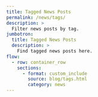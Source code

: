 ```yaml
---
title: Tagged News Posts
permalink: /news/tags/
description: >
  Filter news posts by tag.
jumbotron:
  title: Tagged News Posts
  description: >
    Find tagged news posts here.
flow:
  - row: container_row
    sections:
      - format: custom_include
        source: blog/tags.html
        category: news
---
```

